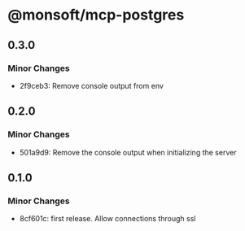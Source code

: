 # @monsoft/mcp-postgres

## 0.3.0

### Minor Changes

- 2f9ceb3: Remove console output from env

## 0.2.0

### Minor Changes

- 501a9d9: Remove the console output when initializing the server

## 0.1.0

### Minor Changes

- 8cf601c: first release. Allow connections through ssl
